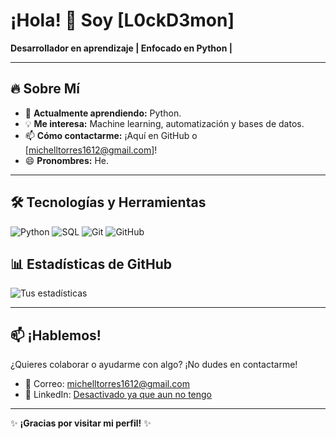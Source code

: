# ¡Hola! 👋 Soy [L0ckD3mon]  

**Desarrollador en aprendizaje | Enfocado en Python |**  

---

## 🔥 Sobre Mí  
- 🌱 **Actualmente aprendiendo:** Python.  
- 💡 **Me interesa:** Machine learning, automatización y bases de datos.  
- 📫 **Cómo contactarme:** ¡Aquí en GitHub o [michelltorres1612@gmail.com]!  
- 😄 **Pronombres:** He.  

---

## 🛠️ Tecnologías y Herramientas  
![Python](https://img.shields.io/badge/Python-3776AB?style=for-the-badge&logo=python&logoColor=white)
![SQL](https://img.shields.io/badge/SQL-4479A1?style=for-the-badge&logo=postgresql&logoColor=white)
![Git](https://img.shields.io/badge/Git-F05032?style=for-the-badge&logo=git&logoColor=white)
![GitHub](https://img.shields.io/badge/GitHub-181717?style=for-the-badge&logo=github&logoColor=white)
 
## 📊 Estadísticas de GitHub  
![Tus estadísticas](https://github-readme-stats.vercel.app/api?username=L0ckD3mon&show_icons=true&theme=radical)   

---

## 📫 ¡Hablemos!  
¿Quieres colaborar o ayudarme con algo? ¡No dudes en contactarme!  
- 📧 Correo: [michelltorres1612@gmail.com](mailto:michelltorres1612@gmail.com)   
- 🔗 LinkedIn: [Desactivado ya que aun no tengo](https://linkedin.com/in/tu-perfil)   

---

✨ **¡Gracias por visitar mi perfil!** ✨  